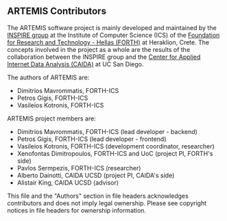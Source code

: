 ARTEMIS Contributors
-------------------------

The ARTEMIS software project is mainly developed and maintained by the
[INSPIRE group](https://www.inspire.edu.gr/) at the Institute of Computer Science (ICS)
of the [Foundation for Research and Technology - Hellas (FORTH)](https://www.ics.forth.gr/) at Heraklion, Crete.
The concepts involved in the project as a whole are the results of the collaboration between the INSPIRE group and
the [Center for Applied Internet Data Analysis (CAIDA)](https://www.caida.org) at UC
San Diego.

The authors of ARTEMIS are:
* Dimitrios Mavrommatis, FORTH-ICS
* Petros Gigis, FORTH-ICS
* Vasileios Kotronis, FORTH-ICS

ARTEMIS project members are:
* Dimitrios Mavrommatis, FORTH-ICS (lead developer - backend)
* Petros Gigis, FORTH-ICS (lead developer - frontend)
* Vasileios Kotronis, FORTH-ICS (development coordinator, researcher)
* Xenofontas Dimitropoulos, FORTH-ICS and UoC (project PI, FORTH's side)
* Pavlos Sermpezis, FORTH-ICS (researcher)
* Alberto Dainotti, CAIDA UCSD (project PI, CAIDA's side)
* Alistair King, CAIDA UCSD (advisor)

This file and the "Authors" section in file headers acknowledges contributors
and does not imply legal ownership. Please see copyright notices in file headers
for ownership information.
